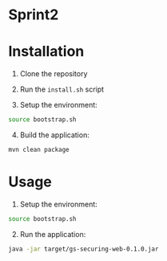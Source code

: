 Sprint2
=======

# Installation

1. Clone the repository

2. Run the `install.sh` script

3. Setup the environment:
```bash
source bootstrap.sh
```

4. Build the application:
```bash
mvn clean package
```

# Usage

1. Setup the environment:
```bash
source bootstrap.sh
```

2. Run the application:
```bash
java -jar target/gs-securing-web-0.1.0.jar
```


